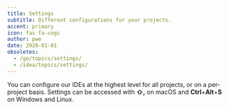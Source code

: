 ```yaml
---
title: Settings
subtitle: Different configurations for your projects.
accent: primary
icon: fas fa-cogs
author: pwe
date: 2020-01-01
obsoletes:
  - /go/topics/settings/
  - /idea/topics/settings/
---
```


You can configure our IDEs at the highest level for all projects, or on a per-project basis. Settings can be accessed
with **⇧,** on macOS and **Ctrl**+**Alt**+**S** on Windows and Linux.
